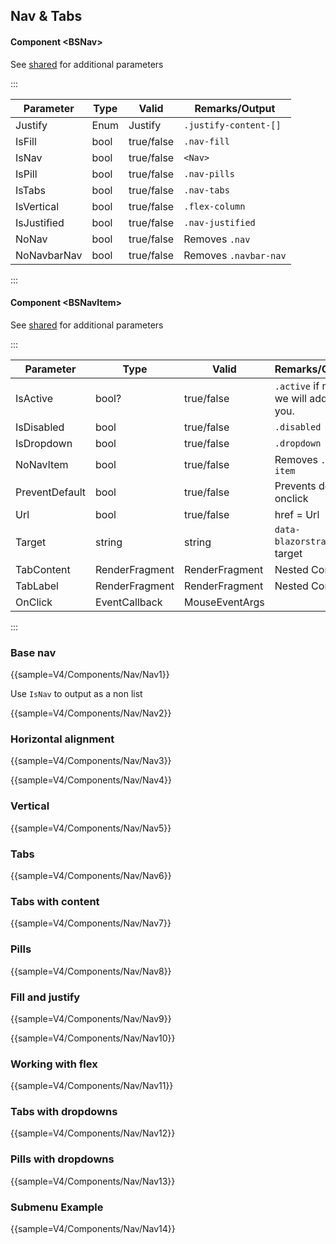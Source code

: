 ﻿## Nav & Tabs
#### Component \<BSNav\>
See [shared](layout/shared) for additional parameters

:::

| Parameter   | Type | Valid      | Remarks/Output        | 
|-------------|------|------------|-----------------------|
| Justify     | Enum | Justify    | `.justify-content-[]` | {.table-striped}
| IsFill      | bool | true/false | `.nav-fill`           | 
| IsNav       | bool | true/false | `<Nav>`               |
| IsPill      | bool | true/false | `.nav-pills`          |
| IsTabs      | bool | true/false | `.nav-tabs`           |
| IsVertical  | bool | true/false | `.flex-column`        |
| IsJustified | bool | true/false | `.nav-justified`      |
| NoNav       | bool | true/false | Removes `.nav`        |
| NoNavbarNav | bool | true/false | Removes `.navbar-nav` |

:::

#### Component \<BSNavItem\>
See [shared](layout/shared) for additional parameters

:::

| Parameter      | Type           | Valid          | Remarks/Output                               | 
|----------------|----------------|----------------|----------------------------------------------|
| IsActive       | bool?          | true/false     | `.active` if not set we will add it for you. | {.table-striped}
| IsDisabled     | bool           | true/false     | `.disabled`                                  |
| IsDropdown     | bool           | true/false     | `.dropdown`                                  |
| NoNavItem      | bool           | true/false     | Removes `.nav-item`                          |
| PreventDefault | bool           | true/false     | Prevents default onclick                     |
| Url            | bool           | true/false     | href = Url                                   |
| Target         | string         | string         | `data-blazorstrap` of target                 |
| TabContent     | RenderFragment | RenderFragment | Nested Content                               |
| TabLabel       | RenderFragment | RenderFragment | Nested Content                               |
| OnClick        | EventCallback  | MouseEventArgs |                                              |

:::

### Base nav

{{sample=V4/Components/Nav/Nav1}}

Use `IsNav` to output as a non list

{{sample=V4/Components/Nav/Nav2}}

### Horizontal alignment

{{sample=V4/Components/Nav/Nav3}}

{{sample=V4/Components/Nav/Nav4}}

### Vertical

{{sample=V4/Components/Nav/Nav5}}

### Tabs

{{sample=V4/Components/Nav/Nav6}}

### Tabs with content

{{sample=V4/Components/Nav/Nav7}}

### Pills

{{sample=V4/Components/Nav/Nav8}}

### Fill and justify

{{sample=V4/Components/Nav/Nav9}}

{{sample=V4/Components/Nav/Nav10}}

### Working with flex

{{sample=V4/Components/Nav/Nav11}}

### Tabs with dropdowns

{{sample=V4/Components/Nav/Nav12}}

### Pills with dropdowns

{{sample=V4/Components/Nav/Nav13}}

### Submenu Example

{{sample=V4/Components/Nav/Nav14}}